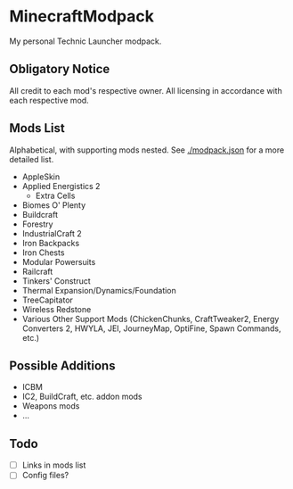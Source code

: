 # MinecraftModpack
My personal Technic Launcher modpack. 


## Obligatory Notice

All credit to each mod's respective owner. All licensing in accordance with each respective mod.

## Mods List

Alphabetical, with supporting mods nested. See [./modpack.json](./modpack.json) for a more detailed list.

- AppleSkin
- Applied Energistics 2
  - Extra Cells
- Biomes O' Plenty
- Buildcraft
- Forestry
- IndustrialCraft 2
- Iron Backpacks
- Iron Chests
- Modular Powersuits
- Railcraft
- Tinkers' Construct
- Thermal Expansion/Dynamics/Foundation
- TreeCapitator
- Wireless Redstone
- Various Other Support Mods (ChickenChunks, CraftTweaker2, Energy Converters 2, HWYLA, JEI, JourneyMap, OptiFine, Spawn Commands, etc.)

## Possible Additions

- ICBM
- IC2, BuildCraft, etc. addon mods
- Weapons mods
- ...

## Todo

- [ ] Links in mods list
- [ ] Config files?